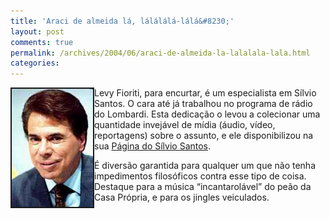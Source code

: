 ```yaml
---
title: 'Araci de almeida lá, lálálálá-lálá&#8230;'
layout: post
comments: true
permalink: /archives/2004/06/araci-de-almeida-la-lalalala-lala.html
categories:
---
```

<img border=2 src="/img/blig/ssantos.jpg" border=1 alt="o homem do baú" align="left">Levy Fioriti, para encurtar, é um especialista em Sílvio Santos. O cara até já trabalhou no programa de rádio do Lombardi. Esta dedicação o levou a colecionar uma quantidade invejável de mídia (áudio, vídeo, reportagens) sobre o assunto, e ele disponibilizou na sua <a href="http://www.paginadosilviosantos.com.br/" >Página do Sílvio Santos</a>.

É diversão garantida para qualquer um que não tenha impedimentos filosóficos contra esse tipo de coisa. Destaque para a música &#8220;incantarolável&#8221; do peão da Casa Própria, e para os jingles veiculados.
